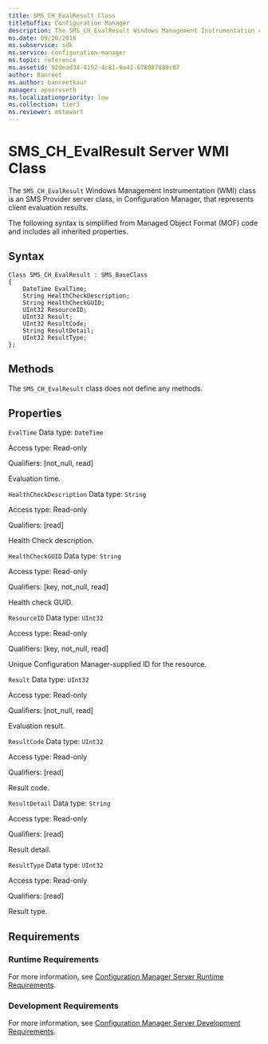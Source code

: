 ```yaml
---
title: SMS_CH_EvalResult Class
titleSuffix: Configuration Manager
description: The SMS_CH_EvalResult Windows Management Instrumentation class is an SMS Provider server class, in Configuration Manager, that represents client evaluation results.
ms.date: 09/20/2016
ms.subservice: sdk
ms.service: configuration-manager
ms.topic: reference
ms.assetid: 92dead34-4152-4c81-9a41-678087880c07
author: Banreet
ms.author: banreetkaur
manager: apoorvseth
ms.localizationpriority: low
ms.collection: tier3
ms.reviewer: mstewart
---
```

# SMS_CH_EvalResult Server WMI Class
The `SMS_CH_EvalResult` Windows Management Instrumentation (WMI) class is an SMS Provider server class, in Configuration Manager, that represents client evaluation results.

 The following syntax is simplified from Managed Object Format (MOF) code and includes all inherited properties.

## Syntax

```
Class SMS_CH_EvalResult : SMS_BaseClass
{
    DateTime EvalTime;
    String HealthCheckDescription;
    String HealthCheckGUID;
    UInt32 ResourceID;
    UInt32 Result;
    UInt32 ResultCode;
    String ResultDetail;
    UInt32 ResultType;
};
```

## Methods
 The `SMS_CH_EvalResult` class does not define any methods.

## Properties
 `EvalTime`
 Data type: `DateTime`

 Access type: Read-only

 Qualifiers: [not_null, read]

 Evaluation time.

 `HealthCheckDescription`
 Data type: `String`

 Access type: Read-only

 Qualifiers: [read]

 Health Check description.

 `HealthCheckGUID`
 Data type: `String`

 Access type: Read-only

 Qualifiers: [key, not_null, read]

 Health check GUID.

 `ResourceID`
 Data type: `UInt32`

 Access type: Read-only

 Qualifiers: [key, not_null, read]

 Unique Configuration Manager-supplied ID for the resource.

 `Result`
 Data type: `UInt32`

 Access type: Read-only

 Qualifiers: [not_null, read]

 Evaluation result.

 `ResultCode`
 Data type: `UInt32`

 Access type: Read-only

 Qualifiers: [read]

 Result code.

 `ResultDetail`
 Data type: `String`

 Access type: Read-only

 Qualifiers: [read]

 Result detail.

 `ResultType`
 Data type: `UInt32`

 Access type: Read-only

 Qualifiers: [read]

 Result type.

## Requirements

### Runtime Requirements
 For more information, see [Configuration Manager Server Runtime Requirements](../../../../../develop/core/reqs/server-runtime-requirements.md).

### Development Requirements
 For more information, see [Configuration Manager Server Development Requirements](../../../../../develop/core/reqs/server-development-requirements.md).
